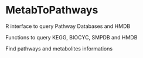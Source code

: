 MetabToPathways
===========
R interface to query Pathway Databases and HMDB

Functions to query KEGG, BIOCYC, SMPDB and HMDB 

Find pathways and metabolites informations

